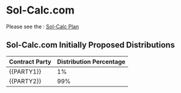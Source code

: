 # Sol-Calc.com

  Please see the : [Sol-Calc Plan](https://plan.sol-calc.com)

## Sol-Calc.com Initially Proposed Distributions

| Contract Party | Distribution Percentage |
|----------------|-------------------------|
| {{PARTY1}}     | 1%                      |
| {{PARTY2}}     | 99%                     |

